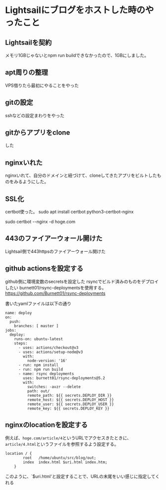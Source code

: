 # Lightsailにブログをホストした時のやったこと
## Lightsailを契約
メモリ1GBじゃないとnpm run buildできなかったので、1GBにしました。

## apt周りの整理
VPS借りたら最初にやることをやった

## gitの設定
sshなどの設定まわりをやった

## gitからアプリをclone
した

## nginxいれた
nginxいれて、自分のドメインと紐づけて、cloneしてきたアプリをビルトしたものをみるようにした。

## SSL化
certbot使った。
sudo apt install certbot python3-certbot-nginx

sudo certbot --nginx -d hoge.com

## 443のファイアーウォール開けた
Lightsail側で443httpsのファイアーウォール開けた

## github actionsを設定する
github側に環境変数のsecretsを設定した
rsyncでビルド済みのものをデプロイしたい
burnett01/rsync-deploymentsを使用する。
https://github.com/Burnett01/rsync-deployments

書いたyamlファイルは以下の通り
```
name: deploy
on:
  push:
    branches: [ master ]
jobs:
  deploy:
    runs-on: ubuntu-latest
    steps:
      - uses: actions/checkout@v3
      - uses: actions/setup-node@v3
        with:
          node-version: '16'
      - run: npm install
      - run: npm run build
      - name: rsync deployments
        uses: burnett01/rsync-deployments@5.2
        with:
          switches: -avzr --delete
          path: out/
          remote_path: ${{ secrets.DEPLOY_DIR }}
          remote_host: ${{ secrets.DEPLOY_HOST }}
          remote_user: ${{ secrets.DEPLOY_USER }}
          remote_key: ${{ secrets.DEPLOY_KEY }}
```
## nginxのlocationを設定する
例えば、`hoge.com/article/4`というURLでアクセスきたときに、`article/4.html`というファイルを参照するよう設定する。
```
location / {
        root   /home/ubuntu/src/blog/out;
        index  index.html $uri.html index.htm;
    }
```
このように、`$uri.html'と設定することで、URLの末尾をいい感じに指定してくれる
